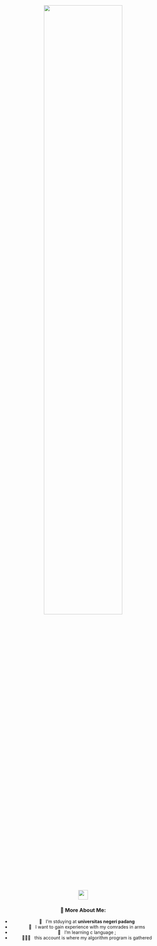 <div align="center">

<img src="https://readme-typing-svg.demolab.com?font=Inconsolata&weight=500&size=50&duration=4000&pause=300&color=A7A459&center=true&vCenter=true&multiline=true&repeat=false&random=false&width=1300&height=140&lines=Hello+hello;I'm+bunga%2C+a+tech+goblin+and+magical+girl+wannabe+%E2%9C%A9" width="70%" />
<br><br><h2> <img src="https://emojis.slackmojis.com/emojis/images/1588315024/8823/hyperkitty.gif?1588315024" width="30" /
<pre>

  ### 🧐 More About Me:

- 🔭 &nbsp; I’m stduying at **universitas negeri padang**
- 🤝 &nbsp; I want to gain experience with my comrades in arms
- 🌱 &nbsp; I’m learning c language ; 
- 👨🏻‍💻 &nbsp; this account is where my algorithm program is gathered
<br>
